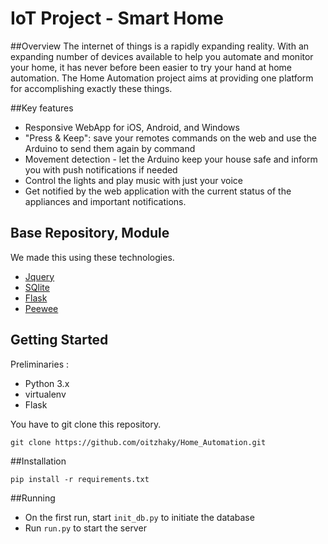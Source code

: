 # **IoT Project - Smart Home**

##Overview
The internet of things is a rapidly expanding reality.
With an expanding number of devices available to help you automate and monitor your home, it has never before been easier to try your hand at home automation.
The Home Automation project aims at providing one platform for accomplishing exactly these things.

##Key features
* Responsive WebApp for iOS, Android, and Windows
* "Press & Keep": save your remotes commands on the web and use the Arduino to send them again by command
* Movement detection - let the Arduino keep your house safe and inform you with push notifications if needed
* Control the lights and play music with just your voice
* Get notified by the web application with the current status of the appliances and important notifications.

## Base Repository, Module
We made this using these technologies.

* [Jquery](https://jquery.com/)
* [SQlite](https://www.sqlite.org)
* [Flask](http://flask.pocoo.org) 
* [Peewee](http://docs.peewee-orm.com/en/latest/)

## Getting Started
Preliminaries :
* Python 3.x
* virtualenv
* Flask

You have to git clone this repository.
```
git clone https://github.com/oitzhaky/Home_Automation.git
```
##Installation 

```
pip install -r requirements.txt
```

##Running
* On the first run, start ```init_db.py``` to initiate the database
* Run ```run.py``` to start the server

